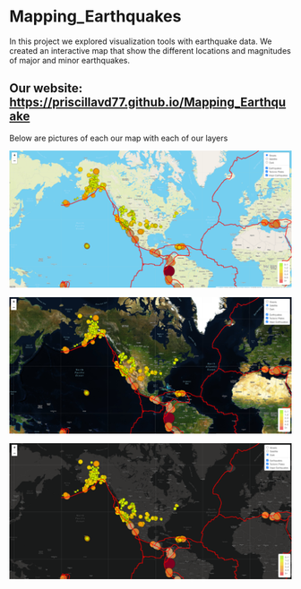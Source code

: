# Mapping_Earthquakes
In this project we explored visualization tools with earthquake data. We created an interactive map that show the different locations and magnitudes of major and minor earthquakes.

## Our website: https://priscillavd77.github.io/Mapping_Earthquake

Below are pictures of each our map with each of our layers

![streets](images/streets.png)

![satilitte](images/satilitte.png)

![dark](images/dark.png)
